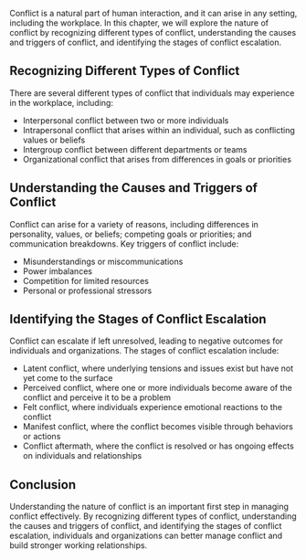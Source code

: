 
Conflict is a natural part of human interaction, and it can arise in any setting, including the workplace. In this chapter, we will explore the nature of conflict by recognizing different types of conflict, understanding the causes and triggers of conflict, and identifying the stages of conflict escalation.

Recognizing Different Types of Conflict
---------------------------------------

There are several different types of conflict that individuals may experience in the workplace, including:

* Interpersonal conflict between two or more individuals
* Intrapersonal conflict that arises within an individual, such as conflicting values or beliefs
* Intergroup conflict between different departments or teams
* Organizational conflict that arises from differences in goals or priorities

Understanding the Causes and Triggers of Conflict
-------------------------------------------------

Conflict can arise for a variety of reasons, including differences in personality, values, or beliefs; competing goals or priorities; and communication breakdowns. Key triggers of conflict include:

* Misunderstandings or miscommunications
* Power imbalances
* Competition for limited resources
* Personal or professional stressors

Identifying the Stages of Conflict Escalation
---------------------------------------------

Conflict can escalate if left unresolved, leading to negative outcomes for individuals and organizations. The stages of conflict escalation include:

* Latent conflict, where underlying tensions and issues exist but have not yet come to the surface
* Perceived conflict, where one or more individuals become aware of the conflict and perceive it to be a problem
* Felt conflict, where individuals experience emotional reactions to the conflict
* Manifest conflict, where the conflict becomes visible through behaviors or actions
* Conflict aftermath, where the conflict is resolved or has ongoing effects on individuals and relationships

Conclusion
----------

Understanding the nature of conflict is an important first step in managing conflict effectively. By recognizing different types of conflict, understanding the causes and triggers of conflict, and identifying the stages of conflict escalation, individuals and organizations can better manage conflict and build stronger working relationships.
